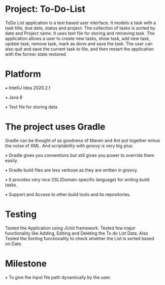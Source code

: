 # Project: To-Do-List

ToDo List application is a text based user interface. 
It models a task with a task title, due date, status and project. 
The collection of tasks is sorted by date and Project name. It uses text file for storing and retrieving task. 
The application allows a user to create new tasks, show task, add new task, update task, remove task, mark as done and save the task. 
The user can also quit and save the current task to file, and then restart the application with the former state restored.

# Platform

▪ IntelliJ Idea 2020.2.1

▪	Java 8

▪	Text file for storing data


# The project uses Gradle

Gradle can be thought of as goodness of Maven and Ant put together minus the noise of XML. And scriptability with groovy is very big plus.

▪ Gradle gives you conventions but still gives you power to override them easily.

▪ Gradle build files are less verbose as they are written in groovy.

▪ It provides very nice DSL(Domain-specific language) for writing build tasks.

▪ Support and Access to other build tools and its repositories.


# Testing

Tested the Application using JUnit framework.
Tested few major functionality like Adding, Editing and Deleting the To do List Data.
Also Tested the Sorting functionality to check whether the List is sorted based on Date.


# Milestone

▪ To give the input file path dynamically by the user. 
